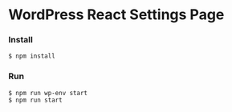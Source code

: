 # WordPress React Settings Page

### Install
```
$ npm install
```

### Run
```
$ npm run wp-env start
$ npm run start
```
